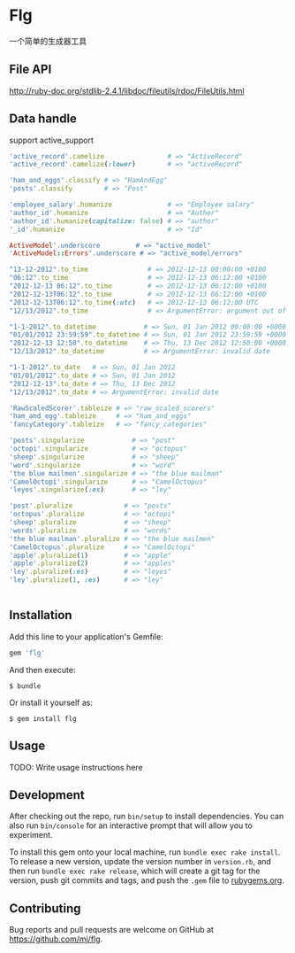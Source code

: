 # Flg

一个简单的生成器工具

## File API
http://ruby-doc.org/stdlib-2.4.1/libdoc/fileutils/rdoc/FileUtils.html


## Data handle

support active_support

```ruby
'active_record'.camelize                # => "ActiveRecord"
'active_record'.camelize(:lower)        # => "activeRecord"
```

```ruby
'ham_and_eggs'.classify # => "HamAndEgg"
'posts'.classify        # => "Post"
```

```ruby
'employee_salary'.humanize              # => "Employee salary"
'author_id'.humanize                    # => "Author"
'author_id'.humanize(capitalize: false) # => "author"
'_id'.humanize                          # => "Id"
```

```ruby
ActiveModel'.underscore         # => "active_model"
'ActiveModel::Errors'.underscore # => "active_model/errors"
```

```ruby
"13-12-2012".to_time               # => 2012-12-13 00:00:00 +0100
"06:12".to_time                    # => 2012-12-13 06:12:00 +0100
"2012-12-13 06:12".to_time         # => 2012-12-13 06:12:00 +0100
"2012-12-13T06:12".to_time         # => 2012-12-13 06:12:00 +0100
"2012-12-13T06:12".to_time(:utc)   # => 2012-12-13 06:12:00 UTC
"12/13/2012".to_time               # => ArgumentError: argument out of range
```

```ruby
"1-1-2012".to_datetime            # => Sun, 01 Jan 2012 00:00:00 +0000
"01/01/2012 23:59:59".to_datetime # => Sun, 01 Jan 2012 23:59:59 +0000
"2012-12-13 12:50".to_datetime    # => Thu, 13 Dec 2012 12:50:00 +0000
"12/13/2012".to_datetime          # => ArgumentError: invalid date
```

```ruby
"1-1-2012".to_date   # => Sun, 01 Jan 2012
"01/01/2012".to_date # => Sun, 01 Jan 2012
"2012-12-13".to_date # => Thu, 13 Dec 2012
"12/13/2012".to_date # => ArgumentError: invalid date
```

```ruby
'RawScaledScorer'.tableize # => "raw_scaled_scorers"
'ham_and_egg'.tableize     # => "ham_and_eggs"
'fancyCategory'.tableize   # => "fancy_categories"
```

```ruby
'posts'.singularize            # => "post"
'octopi'.singularize           # => "octopus"
'sheep'.singularize            # => "sheep"
'word'.singularize             # => "word"
'the blue mailmen'.singularize # => "the blue mailman"
'CamelOctopi'.singularize      # => "CamelOctopus"
'leyes'.singularize(:es)       # => "ley"
```

```ruby
'post'.pluralize             # => "posts"
'octopus'.pluralize          # => "octopi"
'sheep'.pluralize            # => "sheep"
'words'.pluralize            # => "words"
'the blue mailman'.pluralize # => "the blue mailmen"
'CamelOctopus'.pluralize     # => "CamelOctopi"
'apple'.pluralize(1)         # => "apple"
'apple'.pluralize(2)         # => "apples"
'ley'.pluralize(:es)         # => "leyes"
'ley'.pluralize(1, :es)      # => "ley"
```

```ruby

```
## Installation

Add this line to your application's Gemfile:

```ruby
gem 'flg'
```

And then execute:

    $ bundle

Or install it yourself as:

    $ gem install flg

## Usage

TODO: Write usage instructions here

## Development

After checking out the repo, run `bin/setup` to install dependencies. You can also run `bin/console` for an interactive prompt that will allow you to experiment.

To install this gem onto your local machine, run `bundle exec rake install`. To release a new version, update the version number in `version.rb`, and then run `bundle exec rake release`, which will create a git tag for the version, push git commits and tags, and push the `.gem` file to [rubygems.org](https://rubygems.org).

## Contributing

Bug reports and pull requests are welcome on GitHub at https://github.com/mj/flg.

